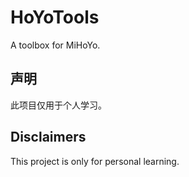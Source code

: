 # HoYoTools

A toolbox for MiHoYo.

## 声明

此项目仅用于个人学习。

## Disclaimers

This project is only for personal learning.